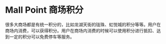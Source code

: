 # Mall Point 商场积分
很多大商场都是有统一积分的，比如龙湖天街的珑珠、虹悦城的积分等等。用户在商场内消费，可以获得积分。用户在商场内消费的时候可以使用积分进行抵扣、达到一定的积分可以免费停车等服务。